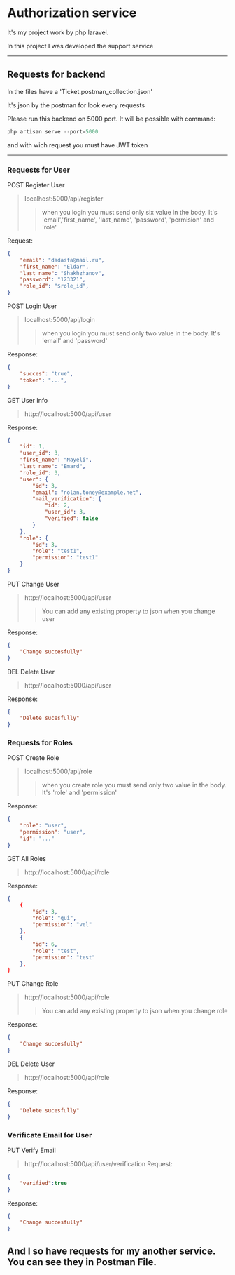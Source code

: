 Authorization service
===============
It's my project work by php laravel.

In this project I was developed the support service
____
Requests for backend
--------------------
In the files have a 'Ticket.postman_collection.json'

It's json by the postman for look every requests

Please run this backend on 5000 port. It will be possible with command: 

```php
php artisan serve --port=5000
```

and with wich request you must have JWT token
___

### Requests for User

POST Register User
>localhost:5000/api/register
>>when you login you must send only six value in the body. It's 'email','first_name', 'last_name', 'password', 'permision' and 'role'

Request: 
```json
{
    "email": "dadasfa@mail.ru",
    "first_name": "Eldar",
    "last_name": "Shakhzhanov",
    "password": "123321",
    "role_id": "$role_id",
}
```

POST Login User
>localhost:5000/api/login
>>when you login you must send only two value in the body. It's 'email' and 'password'

Response: 
```json
{
    "succes": "true",
    "token": "...",
}
```

GET User Info
>http://localhost:5000/api/user

Response: 
```json
{
    "id": 1,
    "user_id": 3,
    "first_name": "Nayeli",
    "last_name": "Emard",
    "role_id": 3,
    "user": {
        "id": 3,
        "email": "nolan.toney@example.net",
        "mail_verification": {
            "id": 2,
            "user_id": 3,
            "verified": false
        }
    },
    "role": {
        "id": 3,
        "role": "test1",
        "permission": "test1"
    }
}
```

PUT Change User
>http://localhost:5000/api/user
>> You can add any existing property to json when you change user

Response: 
```json
{
    "Change succesfully"
}
```

DEL Delete User
>http://localhost:5000/api/user

Response: 
```json
{
    "Delete sucesfully"
}

```

### Requests for Roles

POST Create Role
>localhost:5000/api/role
>>when you create role you must send only two value in the body. It's 'role' and 'permission'

Response: 
```json
{
    "role": "user",
    "permission": "user",
    "id": "..."
}
```

GET All Roles
>http://localhost:5000/api/role

Response: 
```json
{
    {
        "id": 3,
        "role": "qui",
        "permission": "vel"
    },
    {
        "id": 6,
        "role": "test",
        "permission": "test"
    },
}
```

PUT Change Role
>http://localhost:5000/api/role
>> You can add any existing property to json when you change role

Response: 
```json
{
    "Change succesfully"
}
```

DEL Delete User
>http://localhost:5000/api/role

Response: 
```json
{   
    "Delete sucesfully"
}
```
### Verificate Email for User
PUT Verify Email
>http://localhost:5000/api/user/verification
Request:
```json
{
    "verified":true
}
```


Response: 
```json
{
    "Change succesfully"
}
```




## And I so have requests for my another service. You can see they in Postman File.